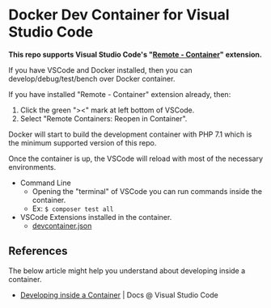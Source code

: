 # Docker Dev Container for Visual Studio Code

**This repo supports Visual Studio Code's "[Remote - Container](https://marketplace.visualstudio.com/items?itemName=ms-vscode-remote.remote-containers)" extension.**

If you have VSCode and Docker installed, then you can develop/debug/test/bench over Docker container.

If you have installed "Remote - Container" extension already, then:

1. Click the green "><" mark at left bottom of VSCode.
2. Select "Remote Containers: Reopen in Container".

Docker will start to build the development container with PHP 7.1 which is the minimum supported version of this repo.

Once the container is up, the VSCode will reload with most of the necessary environments.

- Command Line
  - Opening the "terminal" of VSCode you can run commands inside the container.
  - Ex: `$ composer test all`
- VSCode Extensions installed in the container.
  - [devcontainer.json](devcontainer.json)

## References

The below article might help you understand about developing inside a container.

- [Developing inside a Container](https://code.visualstudio.com/docs/remote/containers) | Docs @ Visual Studio Code
